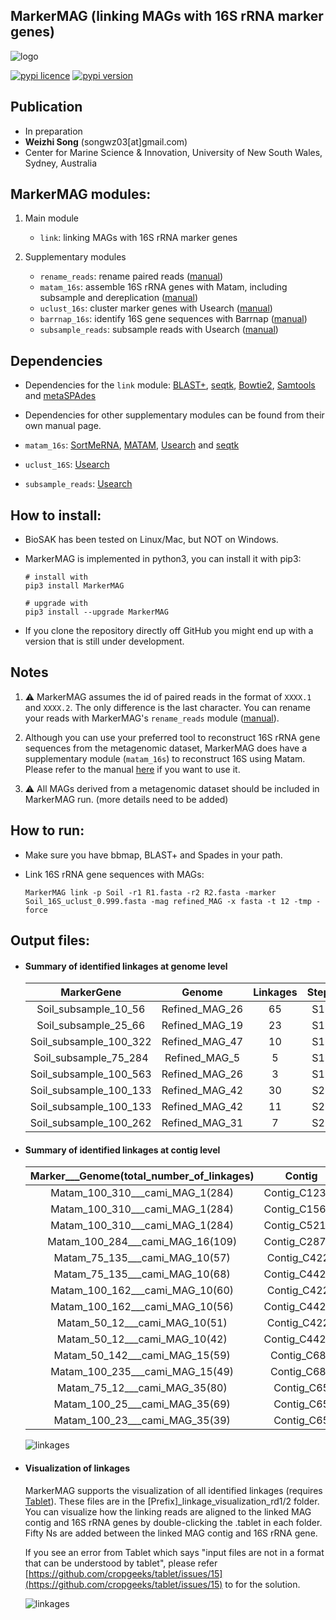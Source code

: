 
## MarkerMAG (linking MAGs with 16S rRNA marker genes)

![logo](doc/images/MarkerMAG_logo.jpg) 

[![pypi licence](https://img.shields.io/pypi/l/MarkerMAG.svg)](https://opensource.org/licenses/gpl-3.0.html)
[![pypi version](https://img.shields.io/pypi/v/MarkerMAG.svg)](https://pypi.python.org/pypi/MarkerMAG) 


Publication
---
+ In preparation
+ **Weizhi Song** (songwz03[at]gmail.com)
+ Center for Marine Science & Innovation, University of New South Wales, Sydney, Australia


MarkerMAG modules:
---

1. Main module

    + `link`: linking MAGs with 16S rRNA marker genes
    
1. Supplementary modules

    + `rename_reads`: rename paired reads ([manual](doc/README_rename_reads.md))
    + `matam_16s`: assemble 16S rRNA genes with Matam, including subsample and dereplication ([manual](doc/README_matam_16s.md))
    + `uclust_16s`: cluster marker genes with Usearch ([manual](doc/README_uclust_16s.md))
    + `barrnap_16s`: identify 16S gene sequences with Barrnap ([manual](doc/README_barrnap_16s.md))
    + `subsample_reads`: subsample reads with Usearch ([manual](doc/README_subsample_reads.md))


Dependencies
---


 
+ Dependencies for the `link` module:
  [BLAST+](https://blast.ncbi.nlm.nih.gov/Blast.cgi?PAGE_TYPE=BlastDocs&DOC_TYPE=Download), 
  [seqtk](https://github.com/lh3/seqtk), 
  [Bowtie2](http://bowtie-bio.sourceforge.net/bowtie2/index.shtml),
  [Samtools](http://www.htslib.org) and 
  [metaSPAdes](https://cab.spbu.ru/software/meta-spades/)

+ Dependencies for other supplementary modules can be found from their own manual page.
 
+ `matam_16s`: 
  [SortMeRNA](https://github.com/biocore/sortmerna), 
  [MATAM](https://github.com/bonsai-team/matam),
  [Usearch](https://www.drive5.com/usearch/) and 
  [seqtk](https://github.com/lh3/seqtk)

+ `uclust_16S`: 
  [Usearch](https://www.drive5.com/usearch/)

+ `subsample_reads`: 
  [Usearch](https://www.drive5.com/usearch/)


How to install:
---

+ BioSAK has been tested on Linux/Mac, but NOT on Windows.
+ MarkerMAG is implemented in python3, you can install it with pip3:

      # install with 
      pip3 install MarkerMAG
        
      # upgrade with 
      pip3 install --upgrade MarkerMAG

+ If you clone the repository directly off GitHub you might end up with a version that is still under development.


Notes 
---

1. :warning: MarkerMAG assumes the id of paired reads in the format of `XXXX.1` and `XXXX.2`. The only difference is the last character.
   You can rename your reads with MarkerMAG's `rename_reads` module ([manual](doc/README_rename_reads.md)). 
   
1. Although you can use your preferred tool to reconstruct 16S rRNA gene sequences from the metagenomic dataset, 
   MarkerMAG does have a supplementary module (`matam_16s`) to reconstruct 16S using Matam. 
   Please refer to the manual [here](doc/README_matam_16s.md) if you want to use it.
   
1. :warning: All MAGs derived from a metagenomic dataset should be included in MarkerMAG run. (more details need to be added)


How to run:
---

+ Make sure you have bbmap, BLAST+ and Spades in your path.

+ Link 16S rRNA gene sequences with MAGs: 

      MarkerMAG link -p Soil -r1 R1.fasta -r2 R2.fasta -marker Soil_16S_uclust_0.999.fasta -mag refined_MAG -x fasta -t 12 -tmp -force


Output files:
---

+ #### Summary of identified linkages at genome level

    | MarkerGene | Genome | Linkages | Step |
    |:---:|:---:|:---:|:---:|
    | Soil_subsample_10_56   | Refined_MAG_26| 65| S1 |
    | Soil_subsample_25_66   | Refined_MAG_19| 23| S1 |
    | Soil_subsample_100_322 | Refined_MAG_47| 10| S1 |
    | Soil_subsample_75_284  | Refined_MAG_5 | 5 | S1 |
    | Soil_subsample_100_563 | Refined_MAG_26| 3 | S1 |
    | Soil_subsample_100_133 | Refined_MAG_42| 30| S2 |
    | Soil_subsample_100_133 | Refined_MAG_42| 11| S2 |
    | Soil_subsample_100_262 | Refined_MAG_31| 7 | S2 |

+ #### Summary of identified linkages at contig level

    |Marker___Genome(total_number_of_linkages)	|Contig	|Paired	|Clipping	|Overlapped	|Step|
    |:---:|:---:|:---:|:---:|:---:|:---:|
    |Matam_100_310___cami_MAG_1(284)|	Contig_C12361|	72	|1|	0|	S1|
    |Matam_100_310___cami_MAG_1(284)|	Contig_C15695|	72	|1|	0|	S1|
    |Matam_100_310___cami_MAG_1(284)|	Contig_C52142|	61	|0|	0|	S1|
    |Matam_100_284___cami_MAG_16(109)|	Contig_C28768|	81	|28|	0|	S1|
    |Matam_75_135___cami_MAG_10(57)|	Contig_C4223|	44	|8	|0|	S1|
    |Matam_75_135___cami_MAG_10(68)|	Contig_C44260|	32|	3	|0|	S1|
    |Matam_100_162___cami_MAG_10(60)|	Contig_C4223|	42	|4|	0|	S1|
    |Matam_100_162___cami_MAG_10(56)|	Contig_C44260|	51	|3|	0|	S1|
    |Matam_50_12___cami_MAG_10(51)|	Contig_C4223|	42|	4	|0	|S1|
    |Matam_50_12___cami_MAG_10(42)|	Contig_C44260|	51|	3	|0	|S1|
    |Matam_50_142___cami_MAG_15(59)|	Contig_C685|	54|	5	|0|	S1|
    |Matam_100_235___cami_MAG_15(49)|	Contig_C685|	45|	4	|0|	S1|
    |Matam_75_12___cami_MAG_35(80)|	Contig_C65|	0|	0|	80	|S2|
    |Matam_100_25___cami_MAG_35(69)|	Contig_C65|	0|	0|	69	|S2|
    |Matam_100_23___cami_MAG_35(39)|	Contig_C65|	0|	0|	39	|S2|

    ![linkages](doc/images/linkages_plot.png)

+ #### Visualization of linkages
  
  MarkerMAG supports the visualization of all identified linkages (requires [Tablet](https://ics.hutton.ac.uk/tablet/)). 
  These files are in the [Prefix]_linkage_visualization_rd1/2 folder. 
  You can visualize how the linking reads are aligned to the linked MAG contig and 16S rRNA genes by double-clicking the .tablet in each folder. 
  Fifty Ns are added between the linked MAG contig and 16S rRNA gene.
  
  If you see an error from Tablet which says "input files are not in a format that can be understood by tablet", 
  please refer [https://github.com/cropgeeks/tablet/issues/15](https://github.com/cropgeeks/tablet/issues/15) to for the solution.

  ![linkages](doc/images/linking_reads.png)
   